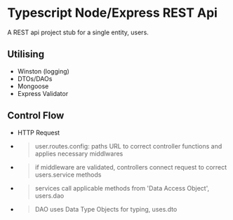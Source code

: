 # Typescript Node/Express REST Api

A REST api project stub for a single entity, users.

## Utilising
- Winston (logging)
- DTOs/DAOs
- Mongoose
- Express Validator

## Control Flow
- HTTP Request
- > user.routes.config: paths URL to correct controller functions and applies necessary middlwares
- > if middleware are validated, controllers connect request to correct users.service methods
- > services call applicable methods from 'Data Access Object', users.dao 
- > DAO uses Data Type Objects for typing, uses.dto